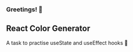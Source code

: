 ### Greetings! :wave:

## React Color Generator
A task to practise useState and useEffect hooks :rainbow:
